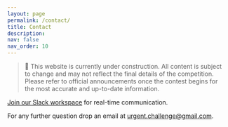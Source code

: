 ```yaml
---
layout: page
permalink: /contact/
title: Contact
description:  
nav: false
nav_order: 10
---
```


> 🚧 This website is currently under construction. All content is subject to change and may not reflect the final details of the competition. Please refer to official announcements once the contest begins for the most accurate and up-to-date information.


[Join our Slack workspace](https://join.slack.com/t/urgentchallenge/shared_invite/zt-2jy2stg7q-79AGeAY0CpKHRl7r4X0e6g) for real-time communication.

For any further question drop an email at [urgent.challenge@gmail.com](mailto:urgent.challenge@gmail.com).
